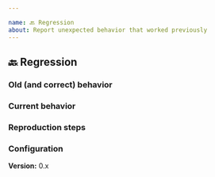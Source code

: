 ```yaml
---

name: 🔙 Regression
about: Report unexpected behavior that worked previously
---
```


## 🔙 Regression

<!--- Summary description of the regression --->

### Old (and correct) behavior

### Current behavior

### Reproduction steps

### Configuration

**Version:** 0.x
